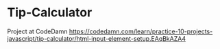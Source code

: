# Tip-Calculator
Project at CodeDamn
https://codedamn.com/learn/practice-10-projects-javascript/tip-calculator/html-input-element-setup.EAqBkAZA4
